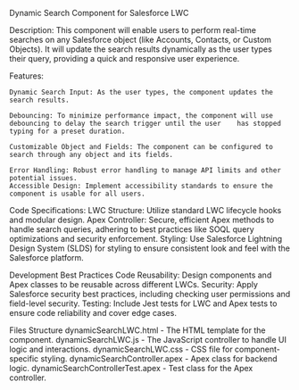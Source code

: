 Dynamic Search Component for Salesforce LWC

Description:
This component will enable users to perform real-time searches on any Salesforce object (like Accounts, Contacts, or Custom Objects). It will update the search results dynamically as the user types their query, providing a quick and responsive user experience.

Features:

	Dynamic Search Input: As the user types, the component updates the search results.
	
	Debouncing: To minimize performance impact, the component will use debouncing to delay the search trigger until the user 	has stopped typing for a preset duration.
	
	Customizable Object and Fields: The component can be configured to search through any object and its fields.
	
	Error Handling: Robust error handling to manage API limits and other potential issues.
	Accessible Design: Implement accessibility standards to ensure the component is usable for all users.

Code Specifications:
	LWC Structure: Utilize standard LWC lifecycle hooks and modular design.
	Apex Controller: Secure, efficient Apex methods to handle search queries, adhering to best practices like SOQL query 		optimizations and security enforcement.
	Styling: Use Salesforce Lightning Design System (SLDS) for styling to ensure consistent look and feel with the Salesforce 	platform.

Development Best Practices
	Code Reusability: Design components and Apex classes to be reusable across different LWCs.
	Security: Apply Salesforce security best practices, including checking user permissions and field-level security.
	Testing: Include Jest tests for LWC and Apex tests to ensure code reliability and cover edge cases.

Files Structure
	dynamicSearchLWC.html - The HTML template for the component.
	dynamicSearchLWC.js - The JavaScript controller to handle UI logic and interactions.
	dynamicSearchLWC.css - CSS file for component-specific styling.
	dynamicSearchController.apex - Apex class for backend logic.
	dynamicSearchControllerTest.apex - Test class for the Apex controller.
